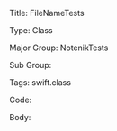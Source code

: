 Title:  FileNameTests

Type:   Class

Major Group: NotenikTests

Sub Group:   

Tags:   swift.class

Code:



Body:


